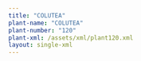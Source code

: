 ```yaml
---
title: "COLUTEA"
plant-name: "COLUTEA"
plant-number: "120"
plant-xml: /assets/xml/plant120.xml
layout: single-xml
---
```

